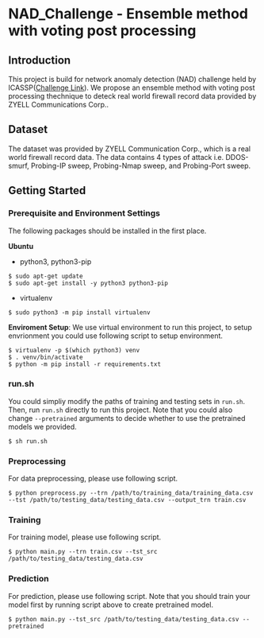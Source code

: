 # NAD_Challenge - Ensemble method with voting post processing

## Introduction

This project is build for network anomaly detection (NAD) challenge held by ICASSP([Challenge Link](https://nad2021.nctu.edu.tw/index.html)). We propose an ensemble method with voting post processing thechnique to deteck real world firewall record data provided by ZYELL Communications Corp..

## Dataset

The dataset was provided by ZYELL Communication Corp., which is a real world firewall record data. The data contains 4 types of attack i.e. DDOS-smurf, Probing-IP sweep, Probing-Nmap sweep, and Probing-Port sweep.

## Getting Started

### Prerequisite and Environment Settings

The following packages should be installed in the first place.

**Ubuntu**

- python3, python3-pip
```shell
$ sudo apt-get update
$ sudo apt-get install -y python3 python3-pip
```
- virtualenv
```shell
$ sudo python3 -m pip install virtualenv
```

**Enviroment Setup**:
We use virtual environment to run this project, to setup envrionment you could use following script to setup environment.

```shell
$ virtualenv -p $(which python3) venv
$ . venv/bin/activate
$ python -m pip install -r requirements.txt
```

### run.sh

You could simpliy modify the paths of training and testing sets in ``run.sh``. Then, run ``run.sh`` directly to run this project. Note that you could also change `--pretrained` arguments to decide whether to use the pretrained models we provided.

```shell
$ sh run.sh
```

### Preprocessing

For data preprocessing, please use following script.

```shell
$ python preprocess.py --trn /path/to/training_data/training_data.csv --tst /path/to/testing_data/testing_data.csv --output_trn train.csv
```

### Training

For training model, please use following script.

```shell
$ python main.py --trn train.csv --tst_src /path/to/testing_data/testing_data.csv
```

### Prediction

For prediction, please use following script. Note that you should train your model first by running script above to create pretrained model.

```shell
$ python main.py --tst_src /path/to/testing_data/testing_data.csv --pretrained
```

